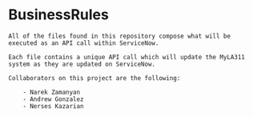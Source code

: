 # BusinessRules

	All of the files found in this repository compose what will be executed as an API call within ServiceNow.
	
	Each file contains a unique API call which will update the MyLA311 system as they are updated on ServiceNow.
	
	Collaborators on this project are the following:
	
		- Narek Zamanyan
		- Andrew Gonzalez
		- Nerses Kazarian